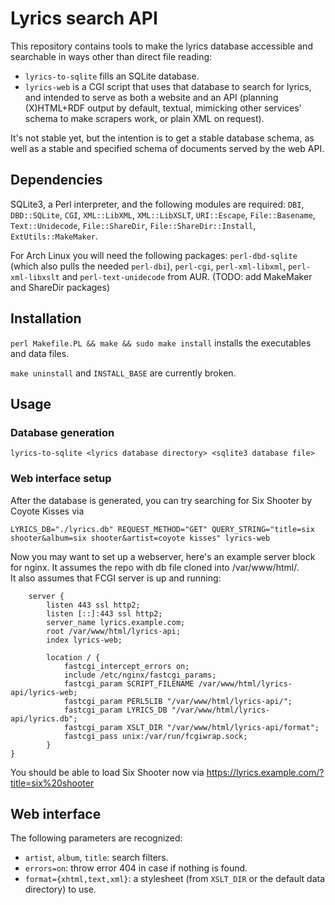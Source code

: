 # Lyrics search API

This repository contains tools to make the lyrics database accessible
and searchable in ways other than direct file reading:

- `lyrics-to-sqlite` fills an SQLite database.
- `lyrics-web` is a CGI script that uses that database to search for
  lyrics, and intended to serve as both a website and an API (planning
  (X)HTML+RDF output by default, textual, mimicking other services'
  schema to make scrapers work, or plain XML on request).

It's not stable yet, but the intention is to get a stable database
schema, as well as a stable and specified schema of documents served
by the web API.


## Dependencies

SQLite3, a Perl interpreter, and the following modules are required:
`DBI`, `DBD::SQLite`, `CGI`, `XML::LibXML`, `XML::LibXSLT`,
`URI::Escape`, `File::Basename`, `Text::Unidecode`, `File::ShareDir`,
`File::ShareDir::Install`, `ExtUtils::MakeMaker`.

For Arch Linux you will need the following packages: `perl-dbd-sqlite` (which also pulls the needed `perl-dbi`), `perl-cgi`, `perl-xml-libxml`, `perl-xml-libxslt` and `perl-text-unidecode` from AUR. (TODO: add MakeMaker and ShareDir packages)


## Installation

`perl Makefile.PL && make && sudo make install` installs the
executables and data files.

`make uninstall` and `INSTALL_BASE` are currently broken.


## Usage

### Database generation

`lyrics-to-sqlite <lyrics database directory> <sqlite3 database file>`

### Web interface setup

After the database is generated, you can try searching for Six Shooter by Coyote Kisses via

```
LYRICS_DB="./lyrics.db" REQUEST_METHOD="GET" QUERY_STRING="title=six shooter&album=six shooter&artist=coyote kisses" lyrics-web
```

Now you may want to set up a webserver, here's an example server block for nginx. It assumes the repo with db file cloned into /var/www/html/.  
It also assumes that FCGI server is up and running:

```
	server {
		listen 443 ssl http2;
		listen [::]:443 ssl http2;
		server_name lyrics.example.com;
		root /var/www/html/lyrics-api;
		index lyrics-web;

		location / {
			fastcgi_intercept_errors on;
			include /etc/nginx/fastcgi_params;
			fastcgi_param SCRIPT_FILENAME /var/www/html/lyrics-api/lyrics-web;
			fastcgi_param PERL5LIB "/var/www/html/lyrics-api/";
			fastcgi_param LYRICS_DB "/var/www/html/lyrics-api/lyrics.db";
			fastcgi_param XSLT_DIR "/var/www/html/lyrics-api/format";
			fastcgi_pass unix:/var/run/fcgiwrap.sock;
		}
}
```
You should be able to load Six Shooter now via https://lyrics.example.com/?title=six%20shooter

## Web interface

The following parameters are recognized:

- `artist`, `album`, `title`: search filters.
- `errors=on`: throw error 404 in case if nothing is found.
- `format={xhtml,text,xml}`: a stylesheet (from `XSLT_DIR` or the
  default data directory) to use.
